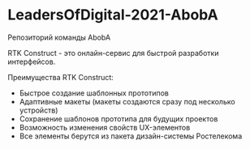 # LeadersOfDigital-2021-AbobA
Репозиторий команды AbobA

RTK Construct - это онлайн-сервис для быстрой разработки интерфейсов. 

Преимущества RTK Construct:
- Быстрое создание шаблонных прототипов
- Адаптивные макеты (макеты создаются сразу под несколько устройств)
- Сохранение шаблонов прототипа для будущих проектов
- Возможность изменения свойств UX-элементов
- Все элементы берутся из пакета дизайн-системы Ростелекома

